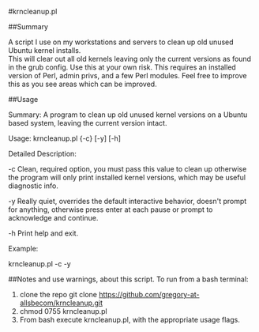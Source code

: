 #krncleanup.pl

##Summary

A script I use on my workstations and servers to clean up old unused Ubuntu kernel installs.  
This will clear out all old kernels leaving only the current versions as found in the grub config.
Use this at your own risk.  This requires an installed version of Perl, admin privs, and a few Perl
modules.  Feel free to improve this as you see areas which can be improved.

##Usage

Summary:
A program to clean up old unused kernel versions on a Ubuntu based system, leaving the current version intact.

Usage:
krncleanup.pl {-c} [-y] [-h]

Detailed Description:

-c    Clean, required option, you must pass this value to clean up otherwise the program will only print installed
      kernel versions, which may be useful diagnostic info.

-y    Really quiet, overrides the default interactive behavior, doesn't prompt for anything, otherwise press enter at 
      each pause or prompt to acknowledge and continue.

-h    Print help and exit.

Example:

krncleanup.pl -c -y


##Notes and use warnings, about this script.
To run from a bash terminal:
1.  clone the repo git clone https://github.com/gregory-at-allsbecom/krncleanup.git
2.  chmod 0755 krncleanup.pl
3.  From bash execute krncleanup.pl, with the appropriate usage flags. 

